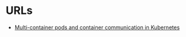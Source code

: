 # URLs

* [Multi-container pods and container communication in Kubernetes
](https://www.mirantis.com/blog/multi-container-pods-and-container-communication-in-kubernetes/)
